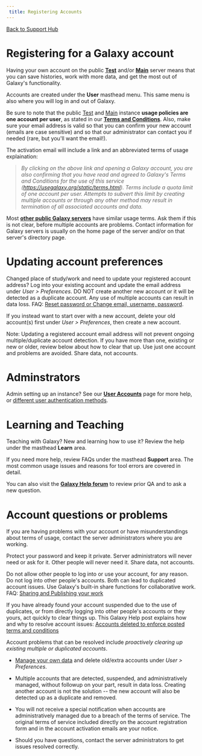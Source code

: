 ```yaml
---
 title: Registering Accounts
---
```

[Back to Support Hub](/support/)

# Registering for a Galaxy account

Having your own account on the public **[Test](/test/)** and/or **[Main](/main/)** server means that you can save histories, work with more data, and get the most out of Galaxy's functionality. 

Accounts are created under the **User** masthead menu. This same menu is also where you will log in and out of Galaxy.

Be sure to note that the public [Test](/test/) and [Main](/main/) instance **usage policies are <span class="red">one account per user<span class="grey"></span></span>**, as stated in our **[Terms and Conditions](https://usegalaxy.org/static/terms.html)**. Also, make sure your email address is valid so that you can confirm your new account (emails are case sensitive) and so that our administrator can contact you if needed (rare, but you'll want the email!). 

The activation email will include a link and an abbreviated terms of usage explaination:

> _By clicking on the above link and opening a Galaxy account, you are also confirming that you have read and agreed to Galaxy's Terms and Conditions for the use of this service (https://usegalaxy.org/static/terms.html). Terms include a quota limit of one account per user. Attempts to subvert this limit by creating multiple accounts or through any other method may result in termination of all associated accounts and data._

Most **[other public Galaxy servers](/use/)** have similar usage terms. Ask them if this is not clear, before multiple accounts are problems. Contact information for Galaxy servers is usually on the home page of the server and/or on that server's directory page.

# Updating account preferences

Changed place of study/work and need to update your registered account address? Log into your existing account and update the email address under _User > Preferences_. DO NOT create another new account or it will be detected as a duplicate account. Any use of multiple accounts can result in data loss. FAQ: [Reset password or Change email, username, password](/src/support/account-updates/index.md).

If you instead want to start over with a new account, delete your old account(s) first under _User > Preferences_, then create a new account.

Note: Updating a registered account email address will not prevent ongoing multiple/duplicate account detection. If you have more than one, existing or new or older, review below about how to clear that up. Use just one account and problems are avoided. Share data, not accounts.

# Adminstrators

Admin setting up an instance? See our **[User Accounts](/src/authnz/config/gxy/index.md)** page for more help, or [different user authentication methods](/src/authnz).

# Learning and Teaching

Teaching with Galaxy? New and learning how to use it? Review the help under the masthead **Learn** area. 

If you need more help, review FAQs under the masthead **Support** area. The most common usage issues and reasons for tool errors are covered in detail.

You can also visit the **[Galaxy Help forum](https://help.galaxyproject.org)** to review prior QA and to ask a new question. 

# Account questions or problems

If you are having problems with your account or have misunderstandings about terms of usage, contact the server administrators where you are working. 

Protect your password and keep it private. Server administrators will never need or ask for it. Other people will never need it. Share data, not accounts.

Do not allow other people to log into or use your account, for any reason. Do not log into other people's accounts. Both can lead to duplicated account issues. Use Galaxy's built-in share functions for collaborative work. FAQ: [Sharing and Publishing your work](/src/learn/share/index.md)

If you have already found your account suspended due to the use of duplicates, or from directly logging into other people's accounts or they yours, act quickly to clear things up. This Galaxy Help post explains how and why to resolve account issues: [Accounts deleted to enforce posted terms and conditions](https://help.galaxyproject.org/t/accounts-deleted-from-galaxy-main-to-enforce-posted-terms-and-conditions/1429)

Account problems that can be resolved include _proactively clearing up existing multiple or duplicated accounts_.

* [Manage your own data](/src/support/account-quotas/index.md) and delete old/extra accounts under *User > Preferences*.

* Multiple accounts that are detected, suspended, and administratively managed, without followup on your part, result in data loss. Creating another account is not the solution -- the new account will also be detected up as a duplicate and removed. 

* You will not receive a special notification when accounts are administratively managed due to a breach of the terms of service. The original terms of service included directly on the account registration form and in the account activation emails are your notice.  

* Should you have questions, contact the server administrators to get issues resolved correctly.
